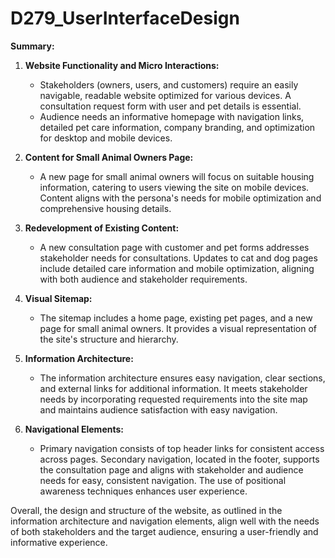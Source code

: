 # D279_UserInterfaceDesign
**Summary:**

1. **Website Functionality and Micro Interactions:**
   - Stakeholders (owners, users, and customers) require an easily navigable, readable website optimized for various devices. A consultation request form with user and pet details is essential.
   - Audience needs an informative homepage with navigation links, detailed pet care information, company branding, and optimization for desktop and mobile devices.

2. **Content for Small Animal Owners Page:**
   - A new page for small animal owners will focus on suitable housing information, catering to users viewing the site on mobile devices. Content aligns with the persona's needs for mobile optimization and comprehensive housing details.

3. **Redevelopment of Existing Content:**
   - A new consultation page with customer and pet forms addresses stakeholder needs for consultations. Updates to cat and dog pages include detailed care information and mobile optimization, aligning with both audience and stakeholder requirements.

4. **Visual Sitemap:**
   - The sitemap includes a home page, existing pet pages, and a new page for small animal owners. It provides a visual representation of the site's structure and hierarchy.

5. **Information Architecture:**
   - The information architecture ensures easy navigation, clear sections, and external links for additional information. It meets stakeholder needs by incorporating requested requirements into the site map and maintains audience satisfaction with easy navigation.

6. **Navigational Elements:**
   - Primary navigation consists of top header links for consistent access across pages. Secondary navigation, located in the footer, supports the consultation page and aligns with stakeholder and audience needs for easy, consistent navigation. The use of positional awareness techniques enhances user experience.

Overall, the design and structure of the website, as outlined in the information architecture and navigation elements, align well with the needs of both stakeholders and the target audience, ensuring a user-friendly and informative experience.
